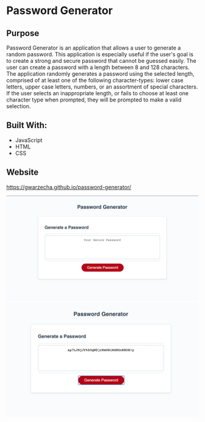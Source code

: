 # Password Generator

## Purpose
Password Generator is an application that allows a user to generate a random password. This application is especially useful if the user's goal is to create a strong and secure password that cannot be guessed easily. The user can create a password with a length between 8 and 128 characters. The application randomly generates a password using the selected length, comprised of at least one of the following character-types: lower case letters, upper case letters, numbers, or an assortment of special characters. If the user selects an inappropriate length, or fails to choose at least one character type when prompted, they will be prompted to make a valid selection. 

## Built With:
* JavaScript
* HTML
* CSS

## Website
https://gwarzecha.github.io/password-generator/


![password-gen-1](./Assets/password-gen-1.png)
![password-gen-2](./Assets/password-gen-2.png)